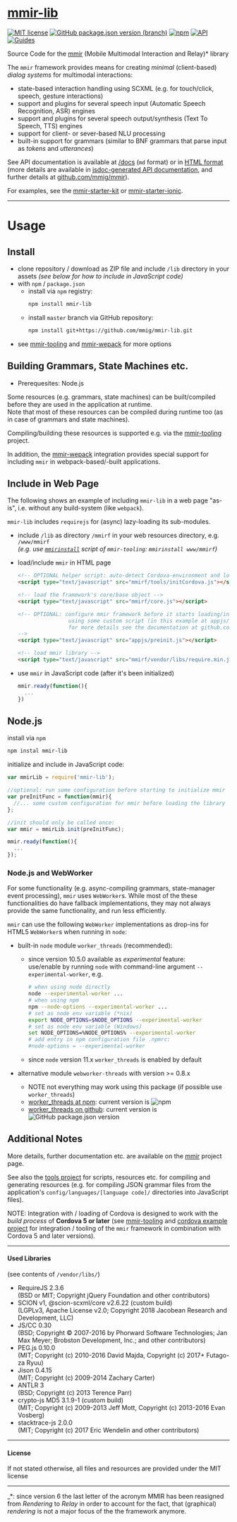 [mmir-lib][0]
========

[![MIT license](https://img.shields.io/badge/License-MIT-green.svg)](https://opensource.org/licenses/MIT)
[![GitHub package.json version (branch)](https://img.shields.io/github/package-json/v/mmig/mmir-lib/master)](https://github.com/mmig/mmir-lib)
[![npm](https://img.shields.io/npm/v/mmir-lib)](https://www.npmjs.com/package/mmir-lib)
[![API](https://img.shields.io/badge/docs-API%20reference-orange.svg?style=flat)](https://mmig.github.io/mmir/api)
[![Guides](https://img.shields.io/badge/docs-guides-orange.svg?style=flat)](https://github.com/mmig/mmir/wiki)


Source Code for the [mmir][5] (Mobile Multimodal Interaction and Relay)* library

The `mmir` framework provides means for creating _minimal_ (client-based)
_dialog systems_ for multimodal interactions:

 * state-based interaction handling using SCXML (e.g. for touch/click, speech, gesture interactions)
 * support and plugins for several speech input (Automatic Speech Recognition, ASR) engines
 * support and plugins for several speech output/synthesis (Text To Speech, TTS) engines
 * support for client- or sever-based NLU processing
  * built-in support for grammars (similar to BNF grammars that parse input as _tokens_ and _utterances_)

See API documentation is available at [/docs][6] (`md` format) or in [HTML format][7]
(more details are available in [jsdoc-generated API documentation][8], and further details at [github.com/mmig/mmir][5]).

For examples, see the [mmir-starter-kit][1] or [mmir-starter-ionic][2].

----
# Usage

## Install

 * clone repository / download as ZIP file and include `/lib` directory in your assets
   _(see below for how to include in JavaScript code)_
 * with `npm` / `package.json`
   * install via `npm` registry:
     ```bash
     npm install mmir-lib
     ```
   * install `master` branch via GitHub repository:
     ```bash
     npm install git+https://github.com/mmig/mmir-lib.git
     ```
 * see [mmir-tooling][3] and [mmir-wepack][4] for more options

## Building Grammars, State Machines etc.

 * Prerequesites: Node.js

Some resources (e.g. grammars, state machines) can be built/compiled before they
are used in the application at runtime.  
Note that most of these resources can be compiled during runtime too (as in case
of grammars and state machines).

Compiling/building these resources is supported e.g. via the [mmir-tooling][3] project.

In addition, the [mmir-wepack][4] integration provides special support
for including `mmir` in webpack-based/-built applications.

## Include in Web Page

The following shows an example of including `mmir-lib` in a web page "as-is", i.e. without
any build-system (like `webpack`).

`mmir-lib` includes `requirejs` for (async) lazy-loading its sub-modules.

 * include `/lib` as directory `/mmirf` in your web resources directory, e.g. `/www/mmirf`  
   _(e.g. use [`mmirinstall`][12] script of `mmir-tooling`: `mmirinstall www/mmirf`)_

 * load/include `mmir` in HTML page
   ```html
   <!-- OPTIONAL helper script: auto-detect Cordova-environment and load its library if necessary: -->
   <script type="text/javascript" src="mmirf/tools/initCordova.js"></script>

   <!-- load the framework's core/base object -->
   <script type="text/javascript" src="mmirf/core.js"></script>

   <!-- OPTIONAL: configure mmir framework before it starts loading/initializing
                   using some custom script (in this example at appjs/preinit.js)
                   for more details see the documentation at github.com/mmig/mmir
   -->
   <script type="text/javascript" src="appjs/preinit.js"></script>

   <!-- load mmir library -->
   <script type="text/javascript" src="mmirf/vendor/libs/require.min.js" data-main="mmirf/mainConfig" ></script>
   ```
 * use `mmir` in JavaScript code (after it's been initialized)
   ```javascript
   mmir.ready(function(){
     ...
   })
   ```

## Node.js

install via `npm`
```bash
npm instal mmir-lib
```

initialize and include in JavaScript code:
```javascript
var mmirLib = require('mmir-lib');

//optional: run some configuration before starting to initialize mmir
var preInitFunc = function(mmir){
  //... some custom configuration for mmir before loading the library
};

//init should only be called once:
var mmir = mmirLib.init(preInitFunc);

mmir.ready(function(){
  ...
});
```

### Node.js and WebWorker

For some functionality (e.g. async-compiling grammars, state-manager event processing), `mmir` uses `WebWorker`s.
While most of the these functionalities do have fallback implementations, they
may not always provide the same functionality, and run less efficiently.

`mmir` can use the following `WebWorker` implementations as drop-ins for
HTML5 `WebWorker`s when running in `node`:

 * built-in `node` module `worker_threads` (recommended):
   * since version 10.5.0 available as _experimental_ feature:  
     use/enable by running `node` with command-line argument `--experimental-worker`, e.g.
     ```bash
     # when using node directly
     node --experimental-worker ...
     # when using npm
     npm --node-options --experimental-worker ...
     # set as node env variable (*nix)
     export NODE_OPTIONS=$NODE_OPTIONS --experimental-worker
     # set as node env variable (Windows)
     set NODE_OPTIONS=%NODE_OPTIONS% --experimental-worker
     # add entry in npm configuration file .npmrc:
     #node-options = --experimental-worker
     ```
   * since `node` version 11.x `worker_threads` is enabled by default

 * alternative module `webworker-threads` with version >= 0.8.x
   * NOTE not everything may work using this package (if possible use `worker_threads`)
   * [worker_threads at npm][10]: current version is ![npm](https://img.shields.io/npm/v/webworker-threads?color=lightgrey)
   * [worker_threads on github][11]: current version is ![GitHub package.json version](https://img.shields.io/github/package-json/v/audreyt/node-webworker-threads?color=lightgrey&label=github)

## Additional Notes

More details, further documentation etc. are available on the [mmir][5] project page.

See also the [tools project][3] for scripts, resources etc. for compiling and
generating resources (e.g. for compiling JSON grammar files from the application's
`config/languages/[language code]/` directories into JavaScript files).

NOTE: Integration with / loading of Cordova is designed to work with the
      _build process_ of **Cordova 5 or later** (see [mmir-tooling][3] and
      [cordova example project][9] for integration / tooling of the `mmir`
      framework in combination with Cordova 5 and later versions).

----
#### Used Libraries

(see contents of `/vendor/libs/`)

 * RequireJS 2.3.6  
  (BSD or MIT; Copyright jQuery Foundation and other contributors)
 * SCION v1, @scion-scxml/core v2.6.22 (custom build)  
  (LGPLv3, Apache License v2.0; Copyright 2018 Jacobean Research and Development, LLC)
 * JS/CC 0.30  
  (BSD; Copyright © 2007-2016 by Phorward Software Technologies; Jan Max Meyer; Brobston Development, Inc.; and other contributors)
 * PEG.js 0.10.0  
  (MIT; Copyright (c) 2010-2016 David Majda, Copyright (c) 2017+ Futago-za Ryuu)
 * Jison 0.4.15  
  (MIT; Copyright (c) 2009-2014 Zachary Carter)
 * ANTLR 3  
  (BSD; Copyright (c) 2013 Terence Parr)
 * crypto-js MD5 3.1.9-1 (custom build)  
  (MIT; Copyright (c) 2009-2013 Jeff Mott, Copyright (c) 2013-2016 Evan Vosberg)
 * stacktrace-js 2.0.0  
  (MIT; Copyright (c) 2017 Eric Wendelin and other contributors)

----
#### License

If not stated otherwise, all files and resources are provided under the MIT license

----
_*: since version 6 the last letter of the acronym MMIR has been reasigned from
    _Rendering_ to _Relay_ in order to account for the fact, that (graphical) 
    _rendering_ is not a major focus of the the framework anymore.

[0]: https://github.com/mmig/mmir-lib
[1]: https://github.com/mmig/mmir-starter-kit
[2]: https://github.com/mmig/mmir-starter-ionic
[3]: https://github.com/mmig/mmir-tooling
[4]: https://github.com/mmig/mmir-webpack
[5]: https://github.com/mmig/mmir
[6]: https://github.com/mmig/mmir-lib/tree/master/docs/
[7]: https://mmig.github.io/mmir/api-ts/
[8]: https://mmig.github.io/mmir/api/
[9]: https://github.com/mmig/mmir-cordova
[10]: https://www.npmjs.com/package/webworker-threads
[11]: https://github.com/audreyt/node-webworker-threads
[12]: https://github.com/mmig/mmir-tooling#bare-bones-mmir-lib-integration
